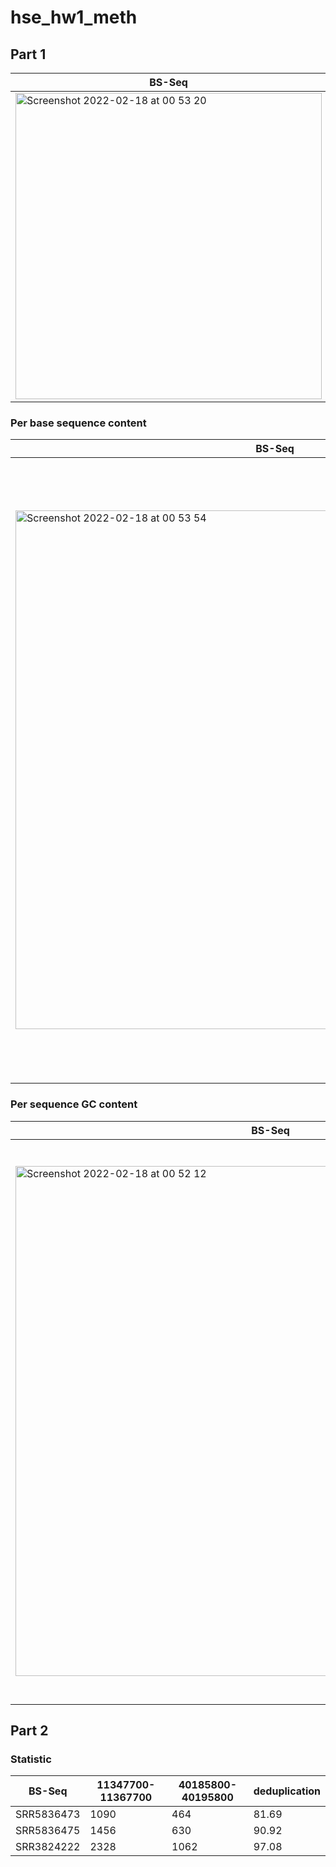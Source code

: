 # hse_hw1_meth

## Part 1

BS-Seq | RNA
--- | --- 
<img width="490" alt="Screenshot 2022-02-18 at 00 53 20" src="https://user-images.githubusercontent.com/71605966/154577048-f144c6b7-8980-43b5-9db1-7b8833c6635c.png">  |  <img width="482" alt="Screenshot 2022-02-18 at 00 48 58" src="https://user-images.githubusercontent.com/71605966/154576438-c6146ed7-aaae-47e3-9ec1-ee18af7a6873.png">


### Per base sequence content
BS-Seq | RNA 
--- | --- 
<img width="830" alt="Screenshot 2022-02-18 at 00 53 54" src="https://user-images.githubusercontent.com/71605966/154577111-cc022d39-d2c6-4f7f-a0f7-2815f85036ae.png">  |  <img width="994" alt="Screenshot 2022-02-18 at 00 51 31" src="https://user-images.githubusercontent.com/71605966/154576793-9d88b250-006c-489b-b6b6-da3d6739892b.png">


### Per sequence GC content

BS-Seq | RNA 
--- | --- 
<img width="816" alt="Screenshot 2022-02-18 at 00 52 12" src="https://user-images.githubusercontent.com/71605966/154576882-04e7ba01-8a60-4d1c-b34a-4e8fe015c0d5.png">  |  <img width="897" alt="Screenshot 2022-02-18 at 00 52 32" src="https://user-images.githubusercontent.com/71605966/154576941-2d8f20de-4600-4dc9-acdb-6a9d6c655ea5.png">


## Part 2

### Statistic

BS-Seq | 11347700-11367700 | 40185800-40195800 | deduplication
--- | --- | --- | ---
SRR5836473 | 1090 | 464 | 81.69
SRR5836475 | 1456 | 630 | 90.92
SRR3824222 | 2328 | 1062 | 97.08
